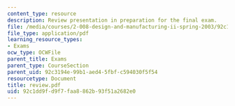 ```yaml
---
content_type: resource
description: Review presentation in preparation for the final exam.
file: /media/courses/2-008-design-and-manufacturing-ii-spring-2003/92c1dd9fd9f7faa8862b93f51a2682e0_review.pdf
file_type: application/pdf
learning_resource_types:
- Exams
ocw_type: OCWFile
parent_title: Exams
parent_type: CourseSection
parent_uid: 92c3194e-99b1-aed4-5fbf-c594030f5f54
resourcetype: Document
title: review.pdf
uid: 92c1dd9f-d9f7-faa8-862b-93f51a2682e0
---
```


